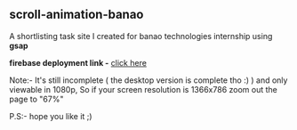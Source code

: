 ## scroll-animation-banao
A shortlisting task site I created for banao technologies internship using **gsap**

**firebase deployment link -** [click here](https://scroll-animation-banao.web.app/)

Note:- It's still incomplete ( the desktop version is complete tho :) ) and only viewable in 1080p, So if your screen resolution is 1366x786 zoom out the page to "67%"

P.S:- hope you like it ;)

